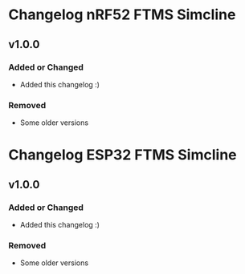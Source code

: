 # Changelog nRF52 FTMS Simcline

## v1.0.0

### Added or Changed
- Added this changelog :)

### Removed
- Some older versions

# Changelog ESP32 FTMS Simcline

## v1.0.0

### Added or Changed
- Added this changelog :)

### Removed
- Some older versions
